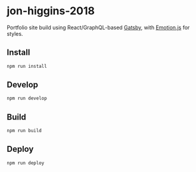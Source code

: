 # jon-higgins-2018

Portfolio site build using React/GraphQL-based [Gatsby](https://www.gatsbyjs.org/), with [Emotion.js](https://emotion.sh/) for styles.

## Install

```sh
npm run install
```

## Develop

```sh
npm run develop
```

## Build

```sh
npm run build
```

## Deploy

```sh
npm run deploy
```
